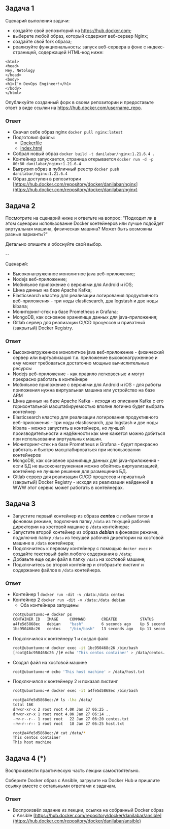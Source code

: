 ## Задача 1

Сценарий выполения задачи:

- создайте свой репозиторий на https://hub.docker.com;
- выберете любой образ, который содержит веб-сервер Nginx;
- создайте свой fork образа;
- реализуйте функциональность:
запуск веб-сервера в фоне с индекс-страницей, содержащей HTML-код ниже:
```
<html>
<head>
Hey, Netology
</head>
<body>
<h1>I’m DevOps Engineer!</h1>
</body>
</html>
```
Опубликуйте созданный форк в своем репозитории и предоставьте ответ в виде ссылки на https://hub.docker.com/username_repo.

### Ответ

- Скачал себе образ nginx `docker pull nginx:latest`
- Подготовил файлы:
  - [Dockerfile](https://github.com/danilabar/devops-netology-sysadm/blob/main/05-virt-03-docker/nginx/Dockerfile)
  - [index.html](https://github.com/danilabar/devops-netology-sysadm/blob/main/05-virt-03-docker/nginx/index.html)
- Собрал новый образ `docker build -t danilabar/nginx:1.21.6.4 .`
- Контейнер запускается, страница открывается `docker run -d -p 80:80 danilabar/nginx:1.21.6.4`
- Выгрузил образ в публичный реестр `docker push danilabar/nginx:1.21.6.4`
- Образ доступен в репозитории [https://hub.docker.com/repository/docker/danilabar/nginx](https://hub.docker.com/repository/docker/danilabar/nginx)

## Задача 2

Посмотрите на сценарий ниже и ответьте на вопрос:
"Подходит ли в этом сценарии использование Docker контейнеров или лучше подойдет виртуальная машина, физическая машина? Может быть возможны разные варианты?"

Детально опишите и обоснуйте свой выбор.

--

Сценарий:

- Высоконагруженное монолитное java веб-приложение;
- Nodejs веб-приложение;
- Мобильное приложение c версиями для Android и iOS;
- Шина данных на базе Apache Kafka;
- Elasticsearch кластер для реализации логирования продуктивного веб-приложения - три ноды elasticsearch, два logstash и две ноды kibana;
- Мониторинг-стек на базе Prometheus и Grafana;
- MongoDB, как основное хранилище данных для java-приложения;
- Gitlab сервер для реализации CI/CD процессов и приватный (закрытый) Docker Registry.

### Ответ

- Высоконагруженное монолитное java веб-приложение - физический сервер или виртуализация т.к. приложение высоконагруженное и ему может требоваться достаточно мощные вычислительные ресурсы
- Nodejs веб-приложение - как правило легковесные и могут прекрасно работать в контейнере
- Мобильное приложение c версиями для Android и iOS - для работы приложения нужна виртуальная машина или устройство на базе ARM
- Шина данных на базе Apache Kafka - исходя из описания Kafka с его горизонтальной масштабируемостью вполне логично будет выбрать контейнер
- Elasticsearch кластер для реализации логирования продуктивного веб-приложения - три ноды elasticsearch, два logstash и две ноды kibana - можно запустить в контейнере, но лучшей производительности и надёжности как мне кажется можно добиться при использовании виртуальных машин.
- Мониторинг-стек на базе Prometheus и Grafana - будет прекрасно работать и быстро масштабироваться при использовании контейнеров
- MongoDB, как основное хранилище данных для java-приложения - если БД не высоконагруженная можно обойтись виртуализацией, контейнер не лучшее решение для размещения БД.
- Gitlab сервер для реализации CI/CD процессов и приватный (закрытый) Docker Registry - исходя из реализации найденной в WWW этот сервис может работать в контейнерах.

## Задача 3

- Запустите первый контейнер из образа ***centos*** c любым тэгом в фоновом режиме, подключив папку ```/data``` из текущей рабочей директории на хостовой машине в ```/data``` контейнера;
- Запустите второй контейнер из образа ***debian*** в фоновом режиме, подключив папку ```/data``` из текущей рабочей директории на хостовой машине в ```/data``` контейнера;
- Подключитесь к первому контейнеру с помощью ```docker exec``` и создайте текстовый файл любого содержания в ```/data```;
- Добавьте еще один файл в папку ```/data``` на хостовой машине;
- Подключитесь во второй контейнер и отобразите листинг и содержание файлов в ```/data``` контейнера.

### Ответ

- Контейнер 1 `docker run -dit -v /data:/data centos`
- Контейнер 2 `docker run -dit -v /data:/data debian`
  - Оба контейнера запущены
  ```bash
  root@ubuntuvm:~# docker ps
  CONTAINER ID   IMAGE     COMMAND       CREATED          STATUS          PORTS     NAMES
  a4fe5d5868ec   debian    "bash"        6 seconds ago    Up 5 seconds              charming_hamilton
  1bc950468c26   centos    "/bin/bash"   13 seconds ago   Up 11 seconds             modest_snyder
  ```
- Подключился к контейнеру 1 и создал файл
  ```bash
  root@ubuntuvm:~# docker exec -it 1bc950468c26 /bin/bash
  [root@1bc950468c26 /]# echo 'This centos container' > /data/centos.txt
  ```
- Создал файл на хостовой машине
  ```bash
  root@ubuntuvm:~# echo 'This host machine' > /data/host.txt
  ```
- Подключился к контейнеру 2 и показал листинг
  ```bash
  root@ubuntuvm:~# docker exec -it a4fe5d5868ec /bin/bash
  
  root@a4fe5d5868ec:/# ls -lha /data/
  total 16K
  drwxr-xr-x 2 root root 4.0K Jan 27 06:25 .
  drwxr-xr-x 1 root root 4.0K Jan 27 06:14 ..
  -rw-r--r-- 1 root root   22 Jan 27 06:20 centos.txt
  -rw-r--r-- 1 root root   18 Jan 27 06:25 host.txt
  
  root@a4fe5d5868ec:/# cat /data/*
  This centos container
  This host machine
  ```

## Задача 4 (*)

Воспроизвести практическую часть лекции самостоятельно.

Соберите Docker образ с Ansible, загрузите на Docker Hub и пришлите ссылку вместе с остальными ответами к задачам.

### Ответ
- Воспроизвёл задание из лекции, ссылка на собранный Docker образ с Ansible [https://hub.docker.com/repository/docker/danilabar/ansible](https://hub.docker.com/repository/docker/danilabar/ansible)